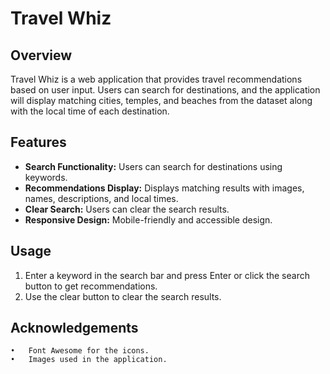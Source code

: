 # Travel Whiz

## Overview

Travel Whiz is a web application that provides travel recommendations based on user input. Users can search for destinations, and the application will display matching cities, temples, and beaches from the dataset along with the local time of each destination.

## Features

- **Search Functionality:** Users can search for destinations using keywords.
- **Recommendations Display:** Displays matching results with images, names, descriptions, and local times.
- **Clear Search:** Users can clear the search results.
- **Responsive Design:** Mobile-friendly and accessible design.

## Usage
1.	Enter a keyword in the search bar and press Enter or click the search button to get recommendations.
2.	Use the clear button to clear the search results.

## Acknowledgements

	•	Font Awesome for the icons.
	•	Images used in the application.

